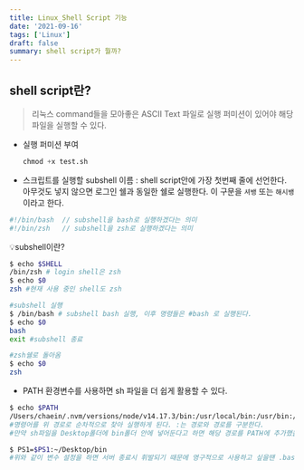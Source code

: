 ```yaml
---
title: Linux_Shell Script 기능
date: '2021-09-16'
tags: ['Linux']
draft: false
summary: shell script가 뭘까?
---
```


## shell script란?

> 리눅스 command들을 모아좋은 ASCII Text 파일로 실행 퍼미션이 있어야 해당 파일을 실행할 수 있다.

- 실행 퍼미션 부여

  ```s
  chmod +x test.sh
  ```

- 스크립트를 실행할 subshell 이름 : shell script안에 가장 첫번째 줄에 선언한다. 아무것도 넣지 않으면 로그인 쉘과 동일한 쉘로 실행한다. 이 구문을 `셔뱅` 또는 `해시뱅`이라고 한다.

```sh
#!/bin/bash  // subshell을 bash로 실행하겠다는 의미
#!/bin/zsh   // subshell을 zsh로 실행하겠다는 의미
```

💡subshell이란?

```sh
$ echo $SHELL
/bin/zsh # login shell은 zsh
$ echo $0
zsh #현재 사용 중인 shell도 zsh

#subshell 실행
$ /bin/bash # subshell bash 실행, 이후 명령들은 #bash 로 실행된다.
$ echo $0
bash
exit #subshell 종료

#zsh쉘로 돌아옴
$ echo $0
zsh
```

- PATH 환경변수를 사용하면 sh 파일을 더 쉽게 활용할 수 있다.

```sh
$ echo $PATH
/Users/chaein/.nvm/versions/node/v14.17.3/bin:/usr/local/bin:/usr/bin:/bin:/usr/sbin:/sbin
#명령어를 위 경로로 순차적으로 찾아 실행하게 된다. :는 경로와 경로를 구분한다.
#만약 sh파일을 Desktop폴더에 bin폴더 안에 넣어둔다고 하면 해당 경로를 PATH에 추가했을때 경로 전체를 입력하지 않고 파일 이름만 입력해도 쉽게 실행시킬 수 있다.

$ PS1=$PS1:~/Desktop/bin
#위와 같이 변수 설정을 하면 서버 종료시 휘발되기 때문에 영구적으로 사용하고 싶을땐 .bashrc나 .zshrc 파일 안에 기록해야한다.
```
